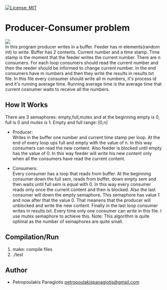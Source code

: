 [![License: MIT](https://img.shields.io/badge/License-MIT-yellow.svg)](https://opensource.org/licenses/MIT)
# Producer-Consumer problem
<img src="https://cdn-images-1.medium.com/max/800/1*38NMAj0WTa_LD3ojoWsytQ.png"> <br /> 
In this program producer writes in a buffer. Feeder has m elements(random int) to write. Buffer has 2 contents. Current number and a time stamp.
Time stamp is the moment that the feeder writes the current number. There are n consumers. For each loop consumers should read the current number 
and then the reeder should be informed to change current number. In the end consumers have m numbers and then they write the results in results.txt file.
In this file every consumer should write all m numbers, it's process id and it's running average time. Running average time is the average time that current cosnumer waits to receive all the numbers.

## How It Works
There are 3 semaphores: empty,full,mutex and at the beginning empty is 0, full is 0 and mutex is 1.
Empty and full range: [0,n]
* Producer: <br />
 Writes in the buffer one number and current time stamp per loop. At the end of every loop ups full and empty with the value of n.
In this way consumers can read the new content. Also feeder is blocked until empty has the value of 0. In this way feeder will write his new
content only when all the consumers have read the current content.

* Consumers: <br />
Every consumer has a loop that reads from buffer. At the beginning consumer down the full sem, reads from buffer, down empty sem and then waits until full sem is equal with 0. In this way every consumer reads only once the current content and then is blocked. Also the last consumer will down the empty semaphore. This
semaphore has value 1 and now after that the value 0. That meanens that the producer will unblocked and write the new content. Finally in the last loop consumer writes in 
results.txt. Every time only one consumer can write in this file. I use mutex semaphore to achieve this. 
Note: This algorithm is quite optimal as the number of semaphores are quite small.

## Compilation/Run
1. make: compile files
2. ./test

## Author
* Petropoulakis Panagiotis petropoulakispanagiotis@gmail.com
